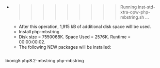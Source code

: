 * >>>>>>>>> Running inst-std-xtra-opw-php-mbstring.sh ...
  * After this operation, 1,915 kB of additional disk space will be used.
  * Install php-mbstring.
  * Disk size = 7550068K. Space Used = 2576K. Runtime = 00:00:00:02.
  * The following NEW packages will be installed:
  ```bash
libonig5 php8.2-mbstring php-mbstring
  ```
